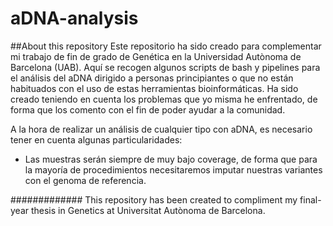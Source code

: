 # aDNA-analysis
##About this repository
Este repositorio ha sido creado para complementar mi trabajo de fin de grado de Genética en la Universidad Autònoma de Barcelona (UAB).
Aquí se recogen algunos scripts de bash y pipelines para el análisis del aDNA dirigido a personas principiantes o que no están habituados con el uso de estas herramientas bioinformáticas. 
Ha sido creado teniendo en cuenta los problemas que yo misma he enfrentado, de forma que los comento con el fin de poder ayudar a la comunidad. 

A la hora de realizar un análisis de cualquier tipo con aDNA, es necesario tener en cuenta algunas particularidades: 
- Las muestras serán siempre de muy bajo coverage, de forma que para la mayoría de procedimientos necesitaremos imputar nuestras variantes con el genoma de referencia. </p>



#############
This repository has been created to compliment my final-year thesis in Genetics at Universitat Autònoma de Barcelona. 
